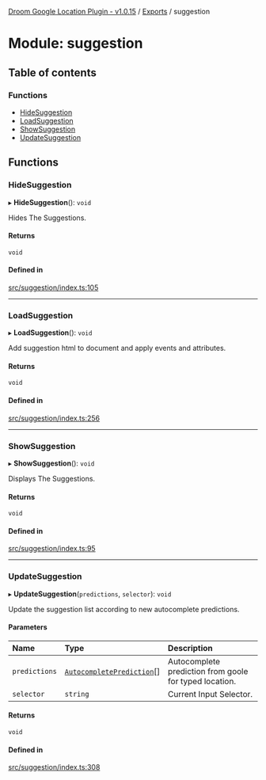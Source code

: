 [Droom Google Location Plugin - v1.0.15](../README.md) / [Exports](../modules.md) / suggestion

# Module: suggestion

## Table of contents

### Functions

- [HideSuggestion](suggestion.md#hidesuggestion)
- [LoadSuggestion](suggestion.md#loadsuggestion)
- [ShowSuggestion](suggestion.md#showsuggestion)
- [UpdateSuggestion](suggestion.md#updatesuggestion)

## Functions

### HideSuggestion

▸ **HideSuggestion**(): `void`

Hides The Suggestions.

#### Returns

`void`

#### Defined in

[src/suggestion/index.ts:105](https://github.com/hitendrarao/location/blob/d0a2678/src/suggestion/index.ts#L105)

___

### LoadSuggestion

▸ **LoadSuggestion**(): `void`

Add suggestion html to document and apply events and attributes.

#### Returns

`void`

#### Defined in

[src/suggestion/index.ts:256](https://github.com/hitendrarao/location/blob/d0a2678/src/suggestion/index.ts#L256)

___

### ShowSuggestion

▸ **ShowSuggestion**(): `void`

Displays The Suggestions.

#### Returns

`void`

#### Defined in

[src/suggestion/index.ts:95](https://github.com/hitendrarao/location/blob/d0a2678/src/suggestion/index.ts#L95)

___

### UpdateSuggestion

▸ **UpdateSuggestion**(`predictions`, `selector`): `void`

Update the suggestion list according to new autocomplete predictions.

#### Parameters

| Name | Type | Description |
| :------ | :------ | :------ |
| `predictions` | [`AutocompletePrediction`](../interfaces/map_autocomplete._internal_.AutocompletePrediction.md)[] | Autocomplete prediction from goole for typed location. |
| `selector` | `string` | Current Input Selector. |

#### Returns

`void`

#### Defined in

[src/suggestion/index.ts:308](https://github.com/hitendrarao/location/blob/d0a2678/src/suggestion/index.ts#L308)
